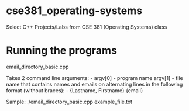 # cse381_operating-systems
Select C++ Projects/Labs from CSE 381 (Operating Systems) class

# Running the programs
email_directory_basic.cpp

Takes 2 command line arguments: -
argv[0] - program name
argv[1] - file name that contains names and emails on alternating lines in the following format (without braces): -
{Lastname, Firstname}
{email}

Sample:
./email_directory_basic.cpp example_file.txt

